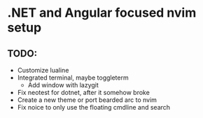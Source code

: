 # .NET and Angular focused nvim setup

## TODO:

* Customize lualine
* Integrated terminal, maybe toggleterm
    * Add window with lazygit
* Fix neotest for dotnet, after it somehow broke
* Create a new theme or port bearded arc to nvim
* Fix noice to only use the floating cmdline and search
